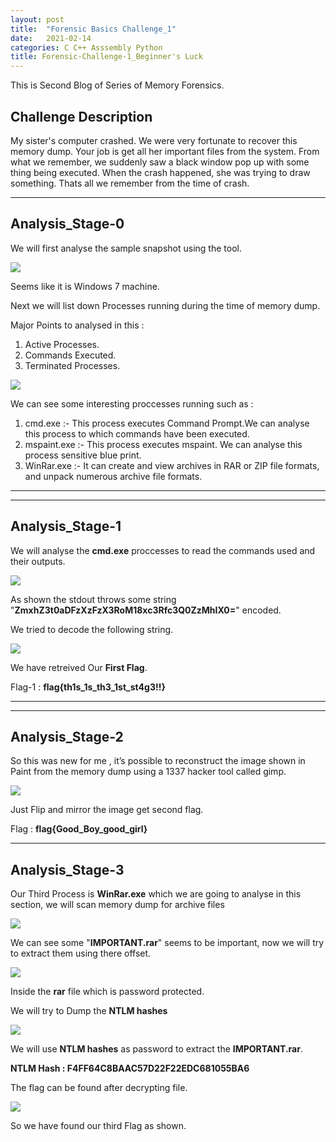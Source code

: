 ```yaml
---
layout: post
title:  "Forensic Basics Challenge_1"
date:   2021-02-14
categories: C C++ Asssembly Python 
title: Forensic-Challenge-1_Beginner's Luck
---
```

This is Second Blog of Series of Memory Forensics.

[](#header-1)**Challenge Description**
---
My sister's computer crashed. We were very fortunate to recover this memory dump. Your job is get all her important files from the system. From what we remember, we suddenly saw a black window pop up with some thing being executed. When the crash happened, she was trying to draw something. Thats all we remember from the time of crash.

---
[](#header-1)**Analysis_Stage-0**
---

We will first analyse the sample snapshot using the tool.

![](https://yashomer1994.github.io/yash007.github.io/assets/forensics/challenge1/info.png)

Seems like it is Windows 7 machine.

Next we will list down Processes running during the time of memory dump.

Major Points to analysed in this :

1. Active Processes.
2. Commands Executed.
3. Terminated Processes.

![](https://yashomer1994.github.io/yash007.github.io/assets/forensics/challenge1/ps.png)

We can see some interesting proccesses running such as :

1. cmd.exe :- This process executes Command Prompt.We can analyse this process to which commands have been executed.
2. mspaint.exe :- This process executes mspaint. We can analyse this process sensitive blue print.
3. WinRar.exe :- It can create and view archives in RAR or ZIP file formats, and unpack numerous archive file formats.

---

---
[](#header-1)**Analysis_Stage-1**
---

We will analyse the **cmd.exe** proccesses to read the commands used and their outputs.

![](https://yashomer1994.github.io/yash007.github.io/assets/forensics/challenge1/cmd.png)

As shown the stdout throws some string "**ZmxhZ3t0aDFzXzFzX3RoM18xc3Rfc3Q0ZzMhIX0=**" encoded.

We tried to decode the following string.

![](https://yashomer1994.github.io/yash007.github.io/assets/forensics/challenge1/flag1.png)

We have retreived Our **First Flag**.

Flag-1 : **flag{th1s_1s_th3_1st_st4g3!!}**

---

---
[](#header-1)**Analysis_Stage-2**
---

So this was new for me , it’s possible to reconstruct the image shown in Paint from the memory dump using a 1337 hacker tool called gimp.

![](https://yashomer1994.github.io/yash007.github.io/assets/forensics/challenge1/paint.png)

Just Flip and mirror the image get second flag.

Flag : **flag{Good_Boy_good_girl}**

---
[](#header-1)**Analysis_Stage-3**
---

Our Third Process is **WinRar.exe** which we are going to analyse in this section,  we will scan memory dump for archive files 

![](https://yashomer1994.github.io/yash007.github.io/assets/forensics/challenge1/winrar.png)

We can see some "**IMPORTANT.rar**" seems to be important, now we will try to extract them using there offset.

![](https://yashomer1994.github.io/yash007.github.io/assets/forensics/challenge1/imp.png)

Inside the **rar** file which is password protected.

We will try to Dump the **NTLM hashes** 

![](https://yashomer1994.github.io/yash007.github.io/assets/forensics/challenge1/ntlm.png)

We will use **NTLM hashes**  as password to extract the **IMPORTANT.rar**.

**NTLM Hash : F4FF64C8BAAC57D22F22EDC681055BA6**

The flag can be found after decrypting file.

![](https://yashomer1994.github.io/yash007.github.io/assets/forensics/challenge1/flag3.png)

So we have found our third Flag as shown.











